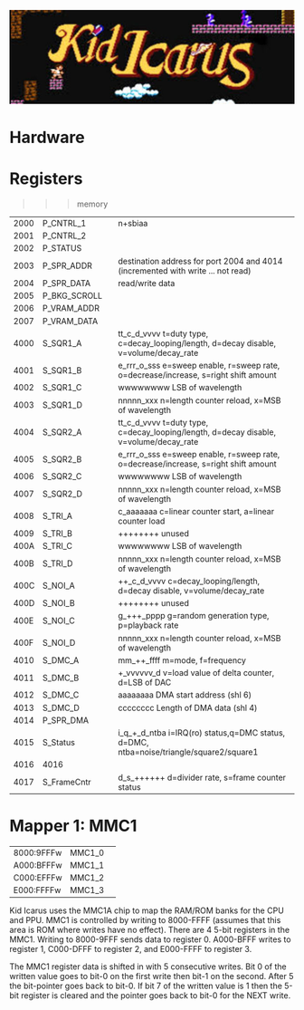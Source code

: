 ![Hardware](KidIcarus.jpg)

# Hardware

# Registers 

>>> memory

| | | | |
| --- | --- | --- | --- |
| 2000  |    P_CNTRL_1     |            | n+sbiaa |
| 2001  |    P_CNTRL_2     |            | |
| 2002  |    P_STATUS      |            | |
| 2003  |    P_SPR_ADDR    |            | destination address for port 2004 and 4014 (incremented with write ... not read) |
| 2004  |    P_SPR_DATA    |            | read/write data |
| 2005  |    P_BKG_SCROLL  |            | |
| 2006  |    P_VRAM_ADDR   |            | |
| 2007  |    P_VRAM_DATA   |            | |
| 4000  | S_SQR1_A     |             | tt_c_d_vvvv t=duty type, c=decay_looping/length, d=decay disable, v=volume/decay_rate |
| 4001  | S_SQR1_B     |             | e_rrr_o_sss e=sweep enable, r=sweep rate, o=decrease/increase, s=right shift amount |
| 4002  | S_SQR1_C     |             | wwwwwwww LSB of wavelength |
| 4003  | S_SQR1_D     |             | nnnnn_xxx n=length counter reload, x=MSB of wavelength |
| 4004  |    S_SQR2_A     |             | tt_c_d_vvvv t=duty type, c=decay_looping/length, d=decay disable, v=volume/decay_rate |
| 4005  |    S_SQR2_B     |             | e_rrr_o_sss e=sweep enable, r=sweep rate, o=decrease/increase, s=right shift amount |
| 4006  |    S_SQR2_C     |             | wwwwwwww LSB of wavelength |
| 4007  |    S_SQR2_D     |             | nnnnn_xxx n=length counter reload, x=MSB of wavelength |
| 4008  |    S_TRI_A      |             | c_aaaaaaa c=linear counter start, a=linear counter load |
| 4009  |    S_TRI_B      |             |  ++++++++ unused |
| 400A  |    S_TRI_C      |             | wwwwwwww LSB of wavelength |
| 400B  |    S_TRI_D      |             | nnnnn_xxx n=length counter reload, x=MSB of wavelength |
| 400C  |    S_NOI_A      |             | ++_c_d_vvvv c=decay_looping/length, d=decay disable, v=volume/decay_rate |
| 400D  |    S_NOI_B      |             | ++++++++ unused |
| 400E  |    S_NOI_C      |             | g_+++_pppp g=random generation type, p=playback rate |
| 400F  |    S_NOI_D      |             | nnnnn_xxx n=length counter reload, x=MSB of wavelength |
| 4010  |    S_DMC_A      |             | mm_++_ffff m=mode, f=frequency |
| 4011  |    S_DMC_B      |             | +_vvvvvv_d v=load value of delta counter, d=LSB of DAC |
| 4012  |    S_DMC_C      |             | aaaaaaaa DMA start address (shl 6) |
| 4013  |    S_DMC_D      |             |  cccccccc Length of DMA data (shl 4) |
| 4014  |    P_SPR_DMA    |             | |
| 4015  |    S_Status     |             | i_q_+_d_ntba i=IRQ(ro) status,q=DMC status, d=DMC, ntba=noise/triangle/square2/square1 |
| 4016  | 4016 | | |
| 4017  |    S_FrameCntr   |            | d_s_++++++ d=divider rate, s=frame counter status |

# Mapper 1: MMC1

| | | |
| --- | --- | --- |
| 8000:9FFFw | MMC1_0 | |
| A000:BFFFw | MMC1_1 | |
| C000:EFFFw | MMC1_2 | |
| E000:FFFFw | MMC1_3 | |

 Kid Icarus uses the MMC1A chip to map the RAM/ROM banks for the CPU and PPU.
 MMC1 is controlled by writing to 8000-FFFF (assumes that this area is ROM where
 writes have no effect). There are 4 5-bit registers in the MMC1. Writing to 8000-9FFF
 sends data to register 0. A000-BFFF writes to register 1, C000-DFFF to register 2, and 
 E000-FFFF to register 3.

 The MMC1 register data is shifted in with 5 consecutive writes. Bit 0 of the written value
 goes to bit-0 on the first write then bit-1 on the second. After 5 the bit-pointer goes
 back to bit-0. If bit 7 of the written value is 1 then the 5-bit register is cleared and
 the pointer goes back to bit-0 for the NEXT write.
